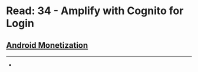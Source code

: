 # Read: 34 - Amplify with Cognito for Login

## [Android Monetization](https://developer.android.com/distribute/best-practices/earn/monetization-options)
****
  * 